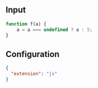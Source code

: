 
## Input
```javascript input
function f(a) {
    a = a === undefined ? a : 5;
}
```

## Configuration
```json configuration
{
  "extension": "js"
}
```
